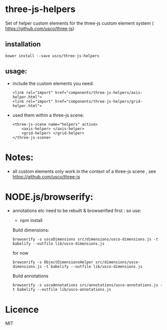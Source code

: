three-js-helpers
============================

Set of helper custom elements for the three-js custom element system ( https://github.com/usco/three-js)

installation
------------

    bower install --save usco/three-js-helpers


usage:
------

  - include the custom elements you need:

        <link rel="import" href="components/three-js-helpers/axis-helper.html">
        <link rel="import" href="components/three-js-helpers/grid-helper.html">


  - used them within a three-js scene:

        <three-js-scene name="helpers" active>
            <axis-helper> </axis-helper>
            <grid-helper> </grid-helper>
        </three-js-scene>


Notes:
=====

- all custom elements only work in the context of a three-js scene , see https://github.com/usco/three-js


NODE.js/browserify:
===================

- annotations etc need to be rebuilt & browserified first : so use:

  * npm install
  
  Build dimensions:
  
      browserify -s uscoDimensions src/dimensions/usco-dimensions.js -t babelify --outfile lib/usco-dimensions.js
      
  for now
      
      browserify -s ObjectDimensionsHelper src/dimensions/usco-dimensions.js -t babelify --outfile lib/usco-dimensions.js

  Build annotations
  
      browserify -s uscoAnnotations src/annotations/usco-annotations.js -t babelify --outfile lib/usco-annotations.js


Licence
=======
MIT
